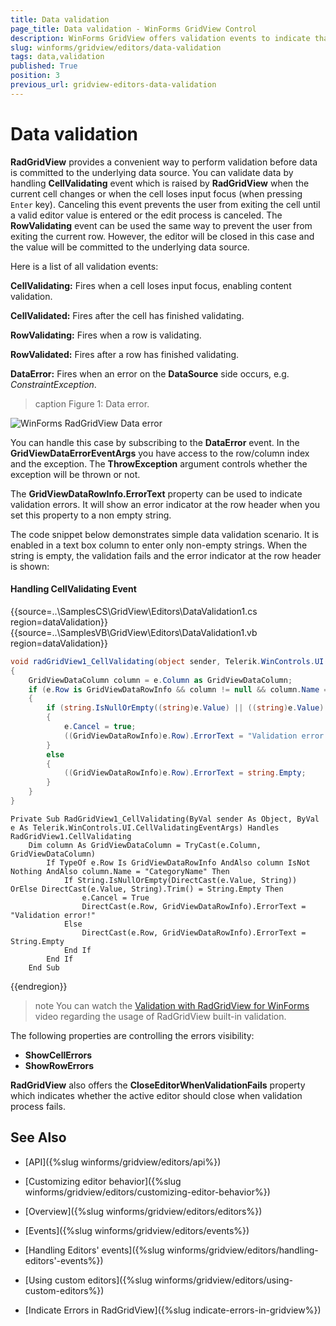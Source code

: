 ```yaml
---
title: Data validation
page_title: Data validation - WinForms GridView Control
description: WinForms GridView offers validation events to indicate that the value is not valid or prevent the user from leaving the cell until valid input is entered.
slug: winforms/gridview/editors/data-validation
tags: data,validation
published: True
position: 3
previous_url: gridview-editors-data-validation
---
```


# Data validation

__RadGridView__ provides a convenient way to perform validation before data is committed to the underlying data source. You can validate data by handling __CellValidating__ event which is raised by __RadGridView__ when the current cell changes or when the cell loses input focus (when pressing `Enter` key). Canceling this event prevents the user from exiting the cell until a valid editor value is entered or the edit process is canceled. The __RowValidating__ event can be used the same way to prevent the user from exiting the current row. However, the editor will be closed in this case and the value will be committed to the underlying data source.

Here is a list of all validation events:

__CellValidating:__ Fires when a cell loses input focus, enabling content validation.

__CellValidated:__ Fires after the cell has finished validating.

__RowValidating:__ Fires when a row is validating.

__RowValidated:__ Fires after a row has finished validating.

__DataError:__ Fires when an error on the **DataSource** side occurs, e.g. *ConstraintException*.

>caption Figure 1: Data error.

![WinForms RadGridView Data error](images/gridview-editors-data-validation001.gif)

You can handle this case by subscribing to the **DataError** event. In the **GridViewDataErrorEventArgs** you have access to the row/column index and the exception. The **ThrowException** argument controls whether the exception will be thrown or not.

The __GridViewDataRowInfo.ErrorText__ property can be used to indicate validation errors. It will show an error indicator at the row header when you set this property to a non empty string.

The code snippet below demonstrates simple data validation scenario. It is enabled in a text box column to enter only non-empty strings. When the string is empty, the validation fails and the error indicator at the row header is shown:

#### Handling CellValidating Event

{{source=..\SamplesCS\GridView\Editors\DataValidation1.cs region=dataValidation}} 
{{source=..\SamplesVB\GridView\Editors\DataValidation1.vb region=dataValidation}} 

````C#
void radGridView1_CellValidating(object sender, Telerik.WinControls.UI.CellValidatingEventArgs e)
{
    GridViewDataColumn column = e.Column as GridViewDataColumn;
    if (e.Row is GridViewDataRowInfo && column != null && column.Name == "CategoryName")
    {
        if (string.IsNullOrEmpty((string)e.Value) || ((string)e.Value).Trim() == string.Empty)
        {
            e.Cancel = true;
            ((GridViewDataRowInfo)e.Row).ErrorText = "Validation error!";
        }
        else
        {
            ((GridViewDataRowInfo)e.Row).ErrorText = string.Empty;
        }
    }
}

````
````VB.NET
Private Sub RadGridView1_CellValidating(ByVal sender As Object, ByVal e As Telerik.WinControls.UI.CellValidatingEventArgs) Handles RadGridView1.CellValidating
    Dim column As GridViewDataColumn = TryCast(e.Column, GridViewDataColumn)
        If TypeOf e.Row Is GridViewDataRowInfo AndAlso column IsNot Nothing AndAlso column.Name = "CategoryName" Then
            If String.IsNullOrEmpty(DirectCast(e.Value, String)) OrElse DirectCast(e.Value, String).Trim() = String.Empty Then
                e.Cancel = True
                DirectCast(e.Row, GridViewDataRowInfo).ErrorText = "Validation error!"
            Else
                DirectCast(e.Row, GridViewDataRowInfo).ErrorText = String.Empty
            End If
        End If
    End Sub

````

{{endregion}} 

>note You can watch the [Validation with RadGridView for WinForms](http://tv.telerik.com/watch/winforms/radgridview/validation-with-radgridview-winforms) video regarding the usage of RadGridView built-in validation.
>

The following properties are controlling the errors visibility:

* **ShowCellErrors**
* **ShowRowErrors**

**RadGridView** also offers the **CloseEditorWhenValidationFails** property which indicates whether the active editor should close when validation process fails.

## See Also

* [API]({%slug winforms/gridview/editors/api%})

* [Customizing editor behavior]({%slug winforms/gridview/editors/customizing-editor-behavior%})

* [Overview]({%slug winforms/gridview/editors/editors%})

* [Events]({%slug winforms/gridview/editors/events%})

* [Handling Editors' events]({%slug winforms/gridview/editors/handling-editors'-events%})

* [Using custom editors]({%slug winforms/gridview/editors/using-custom-editors%})

* [Indicate Errors in RadGridView]({%slug indicate-errors-in-gridview%})

